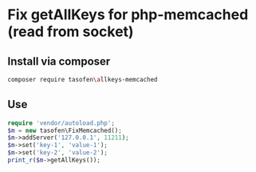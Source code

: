 # Fix getAllKeys for php-memcached (read from socket)

## Install via composer
```bash
composer require tasofen\allkeys-memcached
```

## Use
```php
require 'vendor/autoload.php';
$m = new tasofen\FixMemcached();
$m->addServer('127.0.0.1', 11211);
$m->set('key-1', 'value-1');
$m->set('key-2', 'value-2');
print_r($m->getAllKeys());
```


